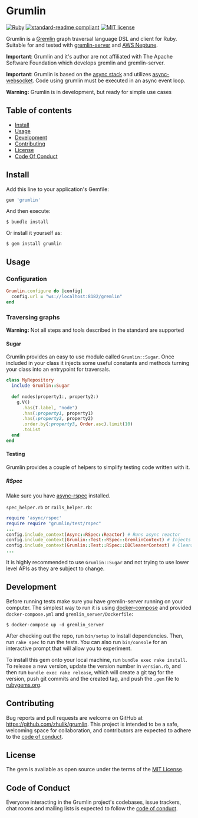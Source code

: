 # Grumlin

[![Ruby](https://github.com/zhulik/grumlin/actions/workflows/main.yml/badge.svg)](https://github.com/zhulik/grumlin/actions/workflows/main.yml)
[![standard-readme compliant](https://img.shields.io/badge/readme%20style-standard-brightgreen.svg?style=flat-square)](https://github.com/RichardLitt/standard-readme)
[![MIT license](https://img.shields.io/badge/License-MIT-blue.svg)](https://lbesson.mit-license.org/)

Grumlin is a [Gremlin](https://tinkerpop.apache.org/gremlin.html) graph traversal language DSL and client for Ruby. 
Suitable for and tested with [gremlin-server](http://tinkerpop.apache.org/) and [AWS Neptune](https://aws.amazon.com/neptune/).

**Important**: Grumlin and it's author are not affiliated with The Apache Software Foundation which develops gremlin
and gremlin-server.

**Important**: Grumlin is based on the [async stack](https://github.com/socketry/async) and utilizes 
[async-websocket](https://github.com/socketry/async-websocket). Code using grumlin must be executed in an async
event loop.

**Warning:** Grumlin is in development, but ready for simple use cases

## Table of contents
- [Install](#install)
- [Usage](#usage)
- [Development](#development)
- [Contributing](#contributing)
- [License](#license)
- [Code Of Conduct](#code-of-conduct)

## Install

Add this line to your application's Gemfile:

```ruby
gem 'grumlin'
```

And then execute:

    $ bundle install

Or install it yourself as:

    $ gem install grumlin

## Usage

### Configuration
```ruby
Grumlin.configure do |config|
  config.url = "ws://localhost:8182/gremlin"
end
```

### Traversing graphs

**Warning:** Not all steps and tools described in the standard are supported

#### Sugar

Grumlin provides an easy to use module called `Grumlin::Sugar`. Once included in your class it injects some useful
constants and methods turning your class into an entrypoint for traversals.

```ruby
class MyRepository
  include Grumlin::Sugar
  
  def nodes(property1:, property2:)
    g.V()
      .has(T.label, "node")
      .has(:property1, property1)
      .has(:property2, property2)
      .order.by(:property3, Order.asc).limit(10)
      .toList
  end
end
```

#### Testing

Grumlin provides a couple of helpers to simplify testing code written with it.

##### RSpec

Make sure you have [async-rspec](https://github.com/socketry/async-rspec) installed.

`spec_helper.rb` or `rails_helper.rb`:
```ruby
require 'async/rspec'
require require "grumlin/test/rspec"
...
config.include_context(Async::RSpec::Reactor) # Runs async reactor
config.include_context(Grumlin::Test::RSpec::GremlinContext) # Injects sugar and makes sure client is closed after every test
config.include_context(Grumlin::Test::RSpec::DBCleanerContext) # Cleans the database before every test
...
```

It is highly recommended to use `Grumlin::Sugar` and not trying to use lower level APIs as they are subject to change. 

## Development

Before running tests make sure you have gremlin-server running on your computer. The simplest way to run it is using 
[docker-compose](https://docs.docker.com/compose/) and provided `docker-compose.yml` and `gremlin_server/Dockerfile`:

    $ docker-compose up -d gremlin_server

After checking out the repo, run `bin/setup` to install dependencies. Then, run `rake spec` to run the tests. 
You can also run `bin/console` for an interactive prompt that will allow you to experiment.

To install this gem onto your local machine, run `bundle exec rake install`. To release a new version, update 
the version number in `version.rb`, and then run `bundle exec rake release`, which will create a git tag for the version, 
push git commits and the created tag, and push the `.gem` file to [rubygems.org](https://rubygems.org).

## Contributing

Bug reports and pull requests are welcome on GitHub at https://github.com/zhulik/grumlin. This project is intended to 
be a safe, welcoming space for collaboration, and contributors are expected to adhere to the 
[code of conduct](https://github.com/zhulik/grumlin/blob/master/CODE_OF_CONDUCT.md).

## License

The gem is available as open source under the terms of the [MIT License](https://opensource.org/licenses/MIT).

## Code of Conduct

Everyone interacting in the Grumlin project's codebases, issue trackers, chat rooms and mailing lists is expected to follow the [code of conduct](https://github.com/[USERNAME]/grumlin/blob/master/CODE_OF_CONDUCT.md).
